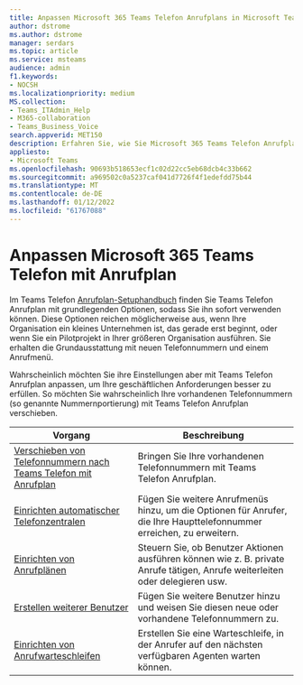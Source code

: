 ```yaml
---
title: Anpassen Microsoft 365 Teams Telefon Anrufplans in Microsoft Teams
author: dstrome
ms.author: dstrome
manager: serdars
ms.topic: article
ms.service: msteams
audience: admin
f1.keywords:
- NOCSH
ms.localizationpriority: medium
MS.collection:
- Teams_ITAdmin_Help
- M365-collaboration
- Teams_Business_Voice
search.appverid: MET150
description: Erfahren Sie, wie Sie Microsoft 365 Teams Telefon Anrufplan anpassen, um die spezifischen Anforderungen Ihrer Organisation zu erfüllen.
appliesto:
- Microsoft Teams
ms.openlocfilehash: 90693b518653ecf1c02d22cc5eb68dcb4c33b662
ms.sourcegitcommit: a969502c0a5237caf041d7726f4f1edefdd75b44
ms.translationtype: MT
ms.contentlocale: de-DE
ms.lasthandoff: 01/12/2022
ms.locfileid: "61767088"
---
```

# <a name="customize-microsoft-365-teams-phone-with-calling-plan"></a>Anpassen Microsoft 365 Teams Telefon mit Anrufplan

Im Teams Telefon [Anrufplan-Setuphandbuch](set-up-overview.md) finden Sie Teams Telefon Anrufplan mit grundlegenden Optionen, sodass Sie ihn sofort verwenden können. Diese Optionen reichen möglicherweise aus, wenn Ihre Organisation ein kleines Unternehmen ist, das gerade erst beginnt, oder wenn Sie ein Pilotprojekt in Ihrer größeren Organisation ausführen. Sie erhalten die Grundausstattung mit neuen Telefonnummern und einem Anrufmenü.

Wahrscheinlich möchten Sie ihre Einstellungen aber mit Teams Telefon Anrufplan anpassen, um Ihre geschäftlichen Anforderungen besser zu erfüllen. So möchten Sie wahrscheinlich Ihre vorhandenen Telefonnummern (so genannte Nummernportierung) mit Teams Telefon Anrufplan verschieben.

| Vorgang                                                          | Beschreibung                                                                                          |
|---------------------------------------------------------------|------------------------------------------------------------------------------------------------------|
| [Verschieben von Telefonnummern nach Teams Telefon mit Anrufplan](port-phone-numbers.md) | Bringen Sie Ihre vorhandenen Telefonnummern mit Teams Telefon Anrufplan. |
| [Einrichten automatischer Telefonzentralen](./create-a-phone-system-auto-attendant-smb.md) | Fügen Sie weitere Anrufmenüs hinzu, um die Optionen für Anrufer, die Ihre Haupttelefonnummer erreichen, zu erweitern.  |
| [Einrichten von Anrufplänen](set-up-policies.md)                 | Steuern Sie, ob Benutzer Aktionen ausführen können wie z. B. private Anrufe tätigen, Anrufe weiterleiten oder delegieren usw.  |
| [Erstellen weiterer Benutzer](create-users.md)                    | Fügen Sie weitere Benutzer hinzu und weisen Sie diesen neue oder vorhandene Telefonnummern zu.  |
| [Einrichten von Anrufwarteschleifen](./create-a-phone-system-call-queue-smb.md)    | Erstellen Sie eine Warteschleife, in der Anrufer auf den nächsten verfügbaren Agenten warten können.  |
